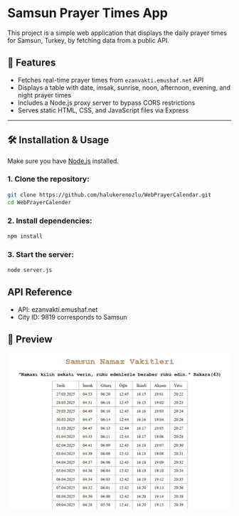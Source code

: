 # Samsun Prayer Times App

This project is a simple web application that displays the daily prayer times for Samsun, Turkey, by fetching data from a public API.

## 🚀 Features

- Fetches real-time prayer times from `ezanvakti.emushaf.net` API
- Displays a table with date, imsak, sunrise, noon, afternoon, evening, and night prayer times
- Includes a Node.js proxy server to bypass CORS restrictions
- Serves static HTML, CSS, and JavaScript files via Express

---

## 🛠 Installation & Usage

Make sure you have [Node.js](https://nodejs.org) installed.

### 1. Clone the repository:

```bash
git clone https://github.com/halukerenozlu/WebPrayerCalendar.git
cd WebPrayerCalender
```

### 2. Install dependencies:

```bash
npm install
```

### 3. Start the server:

```bash
node server.js
```

## API Reference

- API: ezanvakti.emushaf.net
- City ID: 9819 corresponds to Samsun

## 📸 Preview

![App Screenshot](samsun_namaz_vakitleri.png)

